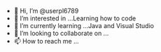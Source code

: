 - 👋 Hi, I’m @userpl6789
- 👀 I’m interested in ...Learning how to code
- 🌱 I’m currently learning ...Java and Visual Studio
- 💞️ I’m looking to collaborate on ...
- 📫 How to reach me ...

<!---
userpl6789/userpl6789 is a ✨ special ✨ repository because its `README.md` (this file) appears on your GitHub profile.
You can click the Preview link to take a look at your changes.
--->
